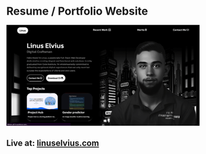 # Resume / Portfolio Website

![Preview](resume.gif)

## Live at: [linuselvius.com](linuselvius.com)